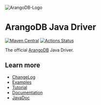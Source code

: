 ![ArangoDB-Logo](https://user-images.githubusercontent.com/3998723/207981337-79d49127-48fc-4c7c-9411-8a688edca1dd.png)

# ArangoDB Java Driver

[![Maven Central](https://maven-badges.herokuapp.com/maven-central/com.arangodb/arangodb-java-driver/badge.svg)](https://maven-badges.herokuapp.com/maven-central/com.arangodb/arangodb-java-driver)
[![Actions Status](https://github.com/arangodb/arangodb-java-driver/workflows/Java%20CI/badge.svg)](https://github.com/arangodb/arangodb-java-driver/actions)

The official [ArangoDB](https://www.arangodb.com/) Java Driver.

## Learn more

- [ChangeLog](ChangeLog.md)
- [Examples](driver/src/test/java/com/arangodb/example)
- [Tutorial](https://university.arangodb.com/courses/java-driver-tutorial-v7/)
- [Documentation](https://docs.arangodb.com/stable/develop/drivers/java/)
- [JavaDoc](https://www.javadoc.io/doc/com.arangodb/arangodb-java-driver/latest/index.html)
